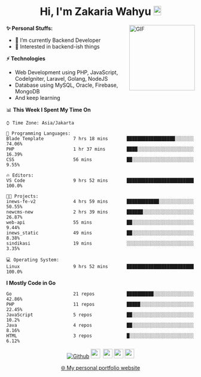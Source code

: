 <h1 align="center">Hi, I'm Zakaria Wahyu <img src="https://github.com/TheDudeThatCode/TheDudeThatCode/blob/master/Assets/Hi.gif" width="20px" height="25px"></h1>

<img align="right" alt="GIF" height="175px" src="https://www.nayakapratama.co.id/wp-content/uploads/2019/07/Website-Maintenance.gif" />

**✨ Personal Stuffs:**
- 🔭 I’m currently Backend Developer
- 🌱 Interested in backend-ish things

**⚡ Technologies**
- Web Development using PHP, JavaScript, CodeIgniter, Laravel, Golang, NodeJS
- Database using MySQL, Oracle, Firebase, MongoDB
- And keep learning

<!--START_SECTION:waka-->
📊 **This Week I Spent My Time On** 

```text
⌚︎ Time Zone: Asia/Jakarta

💬 Programming Languages: 
Blade Template           7 hrs 18 mins       ██████████████████░░░░░░░   74.06% 
PHP                      1 hr 37 mins        ████░░░░░░░░░░░░░░░░░░░░░   16.39% 
CSS                      56 mins             ██░░░░░░░░░░░░░░░░░░░░░░░   9.55%

🔥 Editors: 
VS Code                  9 hrs 52 mins       █████████████████████████   100.0%

🐱‍💻 Projects: 
inews-fe-v2              4 hrs 59 mins       ████████████░░░░░░░░░░░░░   50.55% 
newcms-new               2 hrs 39 mins       ██████░░░░░░░░░░░░░░░░░░░   26.87% 
web-api                  55 mins             ██░░░░░░░░░░░░░░░░░░░░░░░   9.44% 
inews_static             49 mins             ██░░░░░░░░░░░░░░░░░░░░░░░   8.38% 
sindikasi                19 mins             ░░░░░░░░░░░░░░░░░░░░░░░░░   3.35%

💻 Operating System: 
Linux                    9 hrs 52 mins       █████████████████████████   100.0%

```

**I Mostly Code in Go** 

```text
Go                       21 repos            ██████████░░░░░░░░░░░░░░░   42.86% 
PHP                      11 repos            █████░░░░░░░░░░░░░░░░░░░░   22.45% 
JavaScript               5 repos             ██░░░░░░░░░░░░░░░░░░░░░░░   10.2% 
Java                     4 repos             ██░░░░░░░░░░░░░░░░░░░░░░░   8.16% 
HTML                     3 repos             █░░░░░░░░░░░░░░░░░░░░░░░░   6.12%

```



<!--END_SECTION:waka-->

<p align="center">
<a href="https://github.com/zakariawahyu" target="_blank"><img alt="Github" src="https://img.shields.io/badge/GitHub-%2312100E.svg?&style=for-the-badge&logo=Github&logoColor=white" /></a>
<a href="https://www.twitter.com/_zakariawahyu"><img src="https://img.shields.io/badge/twitter-%231DA1F2.svg?&style=for-the-badge&logo=twitter&logoColor=white" height=25></a> 
<a href="https://www.linkedin.com/in/zakariawahyu"><img src="https://img.shields.io/badge/linkedin-%230077B5.svg?&style=for-the-badge&logo=linkedin&logoColor=white" height=25></a> 
<a href="https://www.instagram.com/_zakariawahyu"><img src="https://img.shields.io/badge/instagram-%23E4405F.svg?&style=for-the-badge&logo=instagram&logoColor=white" height=25></a>
<a href="https://medium.com/@zakariawahyu"><img src="https://img.shields.io/badge/Medium-12100E?style=for-the-badge&logo=medium&logoColor=white" height=25></a>
</p>
<p align="center"><a href="https://www.zakariawahyu.com" target="_blank">🌐 My personal portfolio website</a></p>
